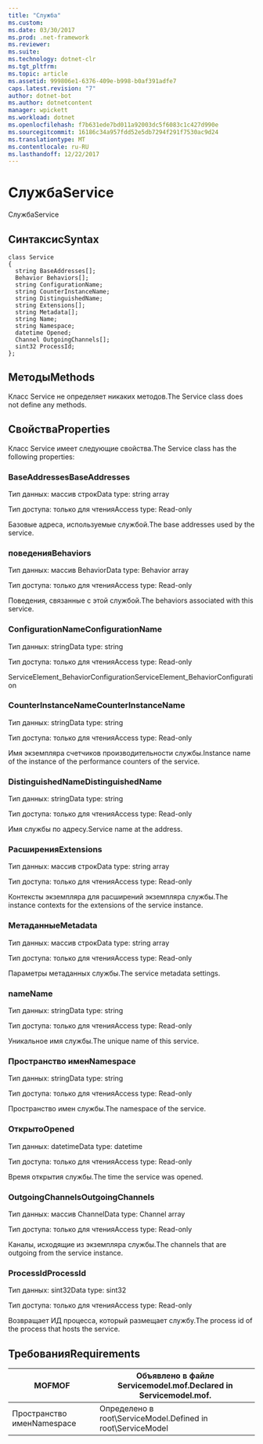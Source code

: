 ```yaml
---
title: "Служба"
ms.custom: 
ms.date: 03/30/2017
ms.prod: .net-framework
ms.reviewer: 
ms.suite: 
ms.technology: dotnet-clr
ms.tgt_pltfrm: 
ms.topic: article
ms.assetid: 999806e1-6376-409e-b998-b0af391adfe7
caps.latest.revision: "7"
author: dotnet-bot
ms.author: dotnetcontent
manager: wpickett
ms.workload: dotnet
ms.openlocfilehash: f7b631ede7bd011a92003dc5f6083c1c427d990e
ms.sourcegitcommit: 16186c34a957fdd52e5db7294f291f7530ac9d24
ms.translationtype: MT
ms.contentlocale: ru-RU
ms.lasthandoff: 12/22/2017
---
```

# <a name="service"></a><span data-ttu-id="1948c-102">Служба</span><span class="sxs-lookup"><span data-stu-id="1948c-102">Service</span></span>
<span data-ttu-id="1948c-103">Служба</span><span class="sxs-lookup"><span data-stu-id="1948c-103">Service</span></span>  
  
## <a name="syntax"></a><span data-ttu-id="1948c-104">Синтаксис</span><span class="sxs-lookup"><span data-stu-id="1948c-104">Syntax</span></span>  
  
```  
class Service  
{  
  string BaseAddresses[];  
  Behavior Behaviors[];  
  string ConfigurationName;  
  string CounterInstanceName;  
  string DistinguishedName;  
  string Extensions[];  
  string Metadata[];  
  string Name;  
  string Namespace;  
  datetime Opened;  
  Channel OutgoingChannels[];  
  sint32 ProcessId;  
};  
```  
  
## <a name="methods"></a><span data-ttu-id="1948c-105">Методы</span><span class="sxs-lookup"><span data-stu-id="1948c-105">Methods</span></span>  
 <span data-ttu-id="1948c-106">Класс Service не определяет никаких методов.</span><span class="sxs-lookup"><span data-stu-id="1948c-106">The Service class does not define any methods.</span></span>  
  
## <a name="properties"></a><span data-ttu-id="1948c-107">Свойства</span><span class="sxs-lookup"><span data-stu-id="1948c-107">Properties</span></span>  
 <span data-ttu-id="1948c-108">Класс Service имеет следующие свойства.</span><span class="sxs-lookup"><span data-stu-id="1948c-108">The Service class has the following properties:</span></span>  
  
### <a name="baseaddresses"></a><span data-ttu-id="1948c-109">BaseAddresses</span><span class="sxs-lookup"><span data-stu-id="1948c-109">BaseAddresses</span></span>  
 <span data-ttu-id="1948c-110">Тип данных: массив строк</span><span class="sxs-lookup"><span data-stu-id="1948c-110">Data type: string array</span></span>  
  
 <span data-ttu-id="1948c-111">Тип доступа: только для чтения</span><span class="sxs-lookup"><span data-stu-id="1948c-111">Access type: Read-only</span></span>  
  
 <span data-ttu-id="1948c-112">Базовые адреса, используемые службой.</span><span class="sxs-lookup"><span data-stu-id="1948c-112">The base addresses used by the service.</span></span>  
  
### <a name="behaviors"></a><span data-ttu-id="1948c-113">поведения</span><span class="sxs-lookup"><span data-stu-id="1948c-113">Behaviors</span></span>  
 <span data-ttu-id="1948c-114">Тип данных: массив Behavior</span><span class="sxs-lookup"><span data-stu-id="1948c-114">Data type: Behavior array</span></span>  
  
 <span data-ttu-id="1948c-115">Тип доступа: только для чтения</span><span class="sxs-lookup"><span data-stu-id="1948c-115">Access type: Read-only</span></span>  
  
 <span data-ttu-id="1948c-116">Поведения, связанные с этой службой.</span><span class="sxs-lookup"><span data-stu-id="1948c-116">The behaviors associated with this service.</span></span>  
  
### <a name="configurationname"></a><span data-ttu-id="1948c-117">ConfigurationName</span><span class="sxs-lookup"><span data-stu-id="1948c-117">ConfigurationName</span></span>  
 <span data-ttu-id="1948c-118">Тип данных: string</span><span class="sxs-lookup"><span data-stu-id="1948c-118">Data type: string</span></span>  
  
 <span data-ttu-id="1948c-119">Тип доступа: только для чтения</span><span class="sxs-lookup"><span data-stu-id="1948c-119">Access type: Read-only</span></span>  
  
 <span data-ttu-id="1948c-120">ServiceElement_BehaviorConfiguration</span><span class="sxs-lookup"><span data-stu-id="1948c-120">ServiceElement_BehaviorConfiguration</span></span>  
  
### <a name="counterinstancename"></a><span data-ttu-id="1948c-121">CounterInstanceName</span><span class="sxs-lookup"><span data-stu-id="1948c-121">CounterInstanceName</span></span>  
 <span data-ttu-id="1948c-122">Тип данных: string</span><span class="sxs-lookup"><span data-stu-id="1948c-122">Data type: string</span></span>  
  
 <span data-ttu-id="1948c-123">Тип доступа: только для чтения</span><span class="sxs-lookup"><span data-stu-id="1948c-123">Access type: Read-only</span></span>  
  
 <span data-ttu-id="1948c-124">Имя экземпляра счетчиков производительности службы.</span><span class="sxs-lookup"><span data-stu-id="1948c-124">Instance name of the instance of the performance counters of the service.</span></span>  
  
### <a name="distinguishedname"></a><span data-ttu-id="1948c-125">DistinguishedName</span><span class="sxs-lookup"><span data-stu-id="1948c-125">DistinguishedName</span></span>  
 <span data-ttu-id="1948c-126">Тип данных: string</span><span class="sxs-lookup"><span data-stu-id="1948c-126">Data type: string</span></span>  
  
 <span data-ttu-id="1948c-127">Тип доступа: только для чтения</span><span class="sxs-lookup"><span data-stu-id="1948c-127">Access type: Read-only</span></span>  
  
 <span data-ttu-id="1948c-128">Имя службы по адресу.</span><span class="sxs-lookup"><span data-stu-id="1948c-128">Service name at the address.</span></span>  
  
### <a name="extensions"></a><span data-ttu-id="1948c-129">Расширения</span><span class="sxs-lookup"><span data-stu-id="1948c-129">Extensions</span></span>  
 <span data-ttu-id="1948c-130">Тип данных: массив строк</span><span class="sxs-lookup"><span data-stu-id="1948c-130">Data type: string array</span></span>  
  
 <span data-ttu-id="1948c-131">Тип доступа: только для чтения</span><span class="sxs-lookup"><span data-stu-id="1948c-131">Access type: Read-only</span></span>  
  
 <span data-ttu-id="1948c-132">Контексты экземпляра для расширений экземпляра службы.</span><span class="sxs-lookup"><span data-stu-id="1948c-132">The instance contexts for the extensions of the service instance.</span></span>  
  
### <a name="metadata"></a><span data-ttu-id="1948c-133">Метаданные</span><span class="sxs-lookup"><span data-stu-id="1948c-133">Metadata</span></span>  
 <span data-ttu-id="1948c-134">Тип данных: массив строк</span><span class="sxs-lookup"><span data-stu-id="1948c-134">Data type: string array</span></span>  
  
 <span data-ttu-id="1948c-135">Тип доступа: только для чтения</span><span class="sxs-lookup"><span data-stu-id="1948c-135">Access type: Read-only</span></span>  
  
 <span data-ttu-id="1948c-136">Параметры метаданных службы.</span><span class="sxs-lookup"><span data-stu-id="1948c-136">The service metadata settings.</span></span>  
  
### <a name="name"></a><span data-ttu-id="1948c-137">name</span><span class="sxs-lookup"><span data-stu-id="1948c-137">Name</span></span>  
 <span data-ttu-id="1948c-138">Тип данных: string</span><span class="sxs-lookup"><span data-stu-id="1948c-138">Data type: string</span></span>  
  
 <span data-ttu-id="1948c-139">Тип доступа: только для чтения</span><span class="sxs-lookup"><span data-stu-id="1948c-139">Access type: Read-only</span></span>  
  
 <span data-ttu-id="1948c-140">Уникальное имя службы.</span><span class="sxs-lookup"><span data-stu-id="1948c-140">The unique name of this service.</span></span>  
  
### <a name="namespace"></a><span data-ttu-id="1948c-141">Пространство имен</span><span class="sxs-lookup"><span data-stu-id="1948c-141">Namespace</span></span>  
 <span data-ttu-id="1948c-142">Тип данных: string</span><span class="sxs-lookup"><span data-stu-id="1948c-142">Data type: string</span></span>  
  
 <span data-ttu-id="1948c-143">Тип доступа: только для чтения</span><span class="sxs-lookup"><span data-stu-id="1948c-143">Access type: Read-only</span></span>  
  
 <span data-ttu-id="1948c-144">Пространство имен службы.</span><span class="sxs-lookup"><span data-stu-id="1948c-144">The namespace of the service.</span></span>  
  
### <a name="opened"></a><span data-ttu-id="1948c-145">Открыто</span><span class="sxs-lookup"><span data-stu-id="1948c-145">Opened</span></span>  
 <span data-ttu-id="1948c-146">Тип данных: datetime</span><span class="sxs-lookup"><span data-stu-id="1948c-146">Data type: datetime</span></span>  
  
 <span data-ttu-id="1948c-147">Тип доступа: только для чтения</span><span class="sxs-lookup"><span data-stu-id="1948c-147">Access type: Read-only</span></span>  
  
 <span data-ttu-id="1948c-148">Время открытия службы.</span><span class="sxs-lookup"><span data-stu-id="1948c-148">The time the service was opened.</span></span>  
  
### <a name="outgoingchannels"></a><span data-ttu-id="1948c-149">OutgoingChannels</span><span class="sxs-lookup"><span data-stu-id="1948c-149">OutgoingChannels</span></span>  
 <span data-ttu-id="1948c-150">Тип данных: массив Channel</span><span class="sxs-lookup"><span data-stu-id="1948c-150">Data type: Channel array</span></span>  
  
 <span data-ttu-id="1948c-151">Тип доступа: только для чтения</span><span class="sxs-lookup"><span data-stu-id="1948c-151">Access type: Read-only</span></span>  
  
 <span data-ttu-id="1948c-152">Каналы, исходящие из экземпляра службы.</span><span class="sxs-lookup"><span data-stu-id="1948c-152">The channels that are outgoing from the service instance.</span></span>  
  
### <a name="processid"></a><span data-ttu-id="1948c-153">ProcessId</span><span class="sxs-lookup"><span data-stu-id="1948c-153">ProcessId</span></span>  
 <span data-ttu-id="1948c-154">Тип данных: sint32</span><span class="sxs-lookup"><span data-stu-id="1948c-154">Data type: sint32</span></span>  
  
 <span data-ttu-id="1948c-155">Тип доступа: только для чтения</span><span class="sxs-lookup"><span data-stu-id="1948c-155">Access type: Read-only</span></span>  
  
 <span data-ttu-id="1948c-156">Возвращает ИД процесса, который размещает службу.</span><span class="sxs-lookup"><span data-stu-id="1948c-156">The process id of the process that hosts the service.</span></span>  
  
## <a name="requirements"></a><span data-ttu-id="1948c-157">Требования</span><span class="sxs-lookup"><span data-stu-id="1948c-157">Requirements</span></span>  
  
|<span data-ttu-id="1948c-158">MOF</span><span class="sxs-lookup"><span data-stu-id="1948c-158">MOF</span></span>|<span data-ttu-id="1948c-159">Объявлено в файле Servicemodel.mof.</span><span class="sxs-lookup"><span data-stu-id="1948c-159">Declared in Servicemodel.mof.</span></span>|  
|---------|-----------------------------------|  
|<span data-ttu-id="1948c-160">Пространство имен</span><span class="sxs-lookup"><span data-stu-id="1948c-160">Namespace</span></span>|<span data-ttu-id="1948c-161">Определено в root\ServiceModel.</span><span class="sxs-lookup"><span data-stu-id="1948c-161">Defined in root\ServiceModel</span></span>|

